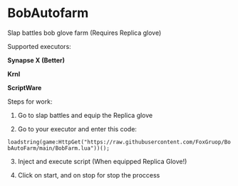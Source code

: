 # BobAutofarm
Slap battles bob glove farm (Requires Replica glove)

Supported executors:

**Synapse X (Better)**

**Krnl**

**ScriptWare**

Steps for work:

1. Go to slap battles and equip the Replica glove

2. Go to your executor and enter this code:

``loadstring(game:HttpGet("https://raw.githubusercontent.com/FoxGruop/BobAutoFarm/main/BobFarm.lua"))();``

3. Inject and execute script (When equipped Replica Glove!)

4. Click on start, and on stop for stop the proccess

